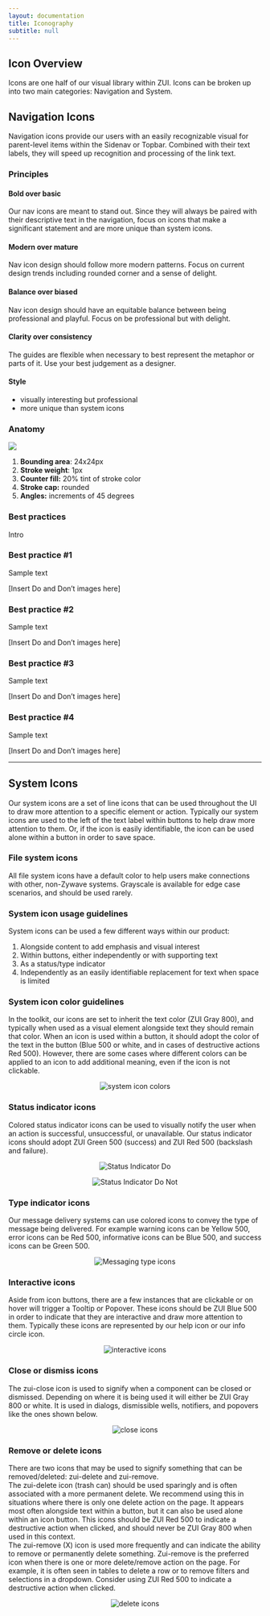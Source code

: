 ```yaml
---
layout: documentation
title: Iconography
subtitle: null
---
```

## Icon Overview

Icons are one half of our visual library within ZUI. Icons can be broken up into two main categories: Navigation and System.

<Spacer size="small"/>

## Navigation Icons

Navigation icons provide our users with an easily recognizable visual for parent-level items within the Sidenav or Topbar. Combined with their text labels, they will speed up recognition and processing of the link text. 

<!--StartFragment-->

### Principles

#### **Bold over basic**

Our nav icons are meant to stand out. Since they will always be paired with their descriptive text in the navigation, focus on icons that make a significant statement and are more unique than system icons.

#### **Modern over mature**

Nav icon design should follow more modern patterns. Focus on current design trends including rounded corner and a sense of delight.

#### **Balance over biased**

Nav icon design should have an equitable balance between being professional and playful. Focus on be professional but with delight.

#### **Clarity over consistency**

The guides are flexible when necessary to best represent the metaphor or parts of it. Use your best judgement as a designer.

#### **Style**

* visually interesting but professional
* more unique than system icons

### Anatomy

![](/images/anatomy-navicon.png)

1. **Bounding area**: 24x24px
2. **Stroke weight**: 1px
3. **Counter fill:** 20% tint of stroke color
4. **Stroke cap:** rounded
5. **Angles:** increments of 45 degrees

### Best practices

Intro

### Best practice #1

Sample text

\[Insert Do and Don’t images here]

### Best practice #2

Sample text

\[Insert Do and Don’t images here]

### Best practice #3

Sample text

\[Insert Do and Don’t images here]

### Best practice #4

Sample text

\[Insert Do and Don’t images here]

<!--EndFragment-->

- - -

## System Icons

Our system icons are a set of line icons that can be used throughout the UI to draw more attention to a specific element or action. Typically our system icons are used to the left of the text label within buttons to help draw more attention to them. Or, if the icon is easily identifiable, the icon can be used alone within a button in order to save space.

### File system icons

All file system icons have a default color to help users make connections with other, non-Zywave systems. Grayscale is available for edge case scenarios, and should be used rarely.

### System icon usage guidelines

System icons can be used a few different ways within our product:

1. Alongside content to add emphasis and visual interest
2. Within buttons, either independently or with supporting text
3. As a status/type indicator
4. Independently as an easily identifiable replacement for text when space is limited

<Spacer size="small"/>

### System icon color guidelines

In the toolkit, our icons are set to inherit the text color (ZUI Gray 800), and typically when used as a visual element alongside text they should remain that color. When an icon is used within a button, it should adopt the color of the text in the button (Blue 500 or white, and in cases of destructive actions Red 500). However, there are some cases where different colors can be applied to an icon to add additional meaning, even if the icon is not clickable.

<center>

![system icon colors](/images/foundations/icons/Table_icon_button.svg)

</center>
<Spacer size="small"/>

### Status indicator icons

Colored status indicator icons can be used to visually notify the user when an action is successful, unsuccessful, or unavailable. Our status indicator icons should adopt ZUI Green 500 (success) and ZUI Red 500 (backslash and failure).

<Grid>

<GridCol col="span-6">
<center>

![Status Indicator Do](/images/foundations/icons/Status_do.svg)

</center>
<Do />

  </GridCol>

  <GridCol col="span-6">
  <center>

![Status Indicator Do Not](/images/foundations/icons/Status_do-not.svg)

</center>
<DoNot />

</GridCol>
</Grid>

<Spacer size="small"/>

### Type indicator icons

Our message delivery systems can use colored icons to convey the type of message being delivered. For example warning icons can be Yellow 500, error icons can be Red 500, informative icons can be Blue 500, and success icons can be Green 500.

<center>

![Messaging type icons](/images/foundations/icons/Messaging_type.svg)

</center>
<Spacer size="small"/>

### Interactive icons

Aside from icon buttons, there are a few instances that are clickable or on hover will trigger a Tooltip or Popover. These icons should be ZUI Blue 500 in order to indicate that they are interactive and draw more attention to them. Typically these icons are represented by our help icon or our info circle icon.

<center>

![interactive icons](/images/foundations/icons/Interactive.svg)

</center>
<Spacer size="small"/>

### Close or dismiss icons

The zui-close icon is used to signify when a component can be closed or dismissed. Depending on where it is being used it will either be ZUI Gray 800 or white. It is used in dialogs, dismissible wells, notifiers, and popovers like the ones shown below.

<center>

![close icons](/images/foundations/icons/Dismiss.svg)

</center>
<Spacer size="small"/>

### Remove or delete icons

There are two icons that may be used to signify something that can be removed/deleted: zui-delete and zui-remove.\
The zui-delete icon (trash can) should be used sparingly and is often associated with a more permanent delete. We recommend using this in situations where there is only one delete action on the page. It appears most often alongside text within a button, but it can also be used alone within an icon button. This icons should be ZUI Red 500 to indicate a destructive action when clicked, and should never be ZUI Gray 800 when used in this context.\
The zui-remove (X) icon is used more frequently and can indicate the ability to remove or permanently delete something. Zui-remove is the preferred icon when there is one or more delete/remove action on the page. For example, it is often seen in tables to delete a row or to remove filters and selections in a dropdown. Consider using ZUI Red 500 to indicate a destructive action when clicked.

<center>

![delete icons](/images/foundations/icons/Remove_delete.svg)

</center>
